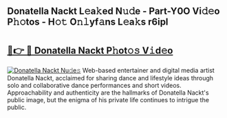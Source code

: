 ## Donatella Nackt L𝚎a𝚔ed N𝚞𝚍e - Part-Y0O Vi𝚍𝚎o P𝚑𝚘tos - H𝚘𝚝 O𝚗𝚕yf𝚊ns L𝚎a𝚔s r6ipl

# <h2><a href="http://kf33c0t.oniu.top/?m=Donatella+Nackt">🔗👉 🔴 Donatella Nackt P𝚑ot𝚘𝚜 V𝚒d𝚎o</a></h2>

[![Donatella Nackt Nu𝚍e𝚜](https://i.imgur.com/0qMVB7G.gif)](http://kf33c0t.oniu.top/?m=Donatella+Nackt)
Web-based entertainer and digital media artist Donatella Nackt, acclaimed for sharing dance and lifestyle ideas through solo and collaborative dance performances and short videos. Approachability and authenticity are the hallmarks of Donatella Nackt's public image, but the enigma of his private life continues to intrigue the public.  

